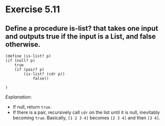 # Exercise 5.11

## Define a procedure is-list? that takes one input and outputs true if the input is a List, and false otherwise.

    (define (is-list? p)
    (if (null? p)
        true
        (if (pair? p)
            (is-list? (cdr p))
                false))
    
    )

*Explanation*: 
- If null, return `true`. 
- If there is a pair, recursively call `cdr` on the list until it is null, inevitably becoming `true`. Basically, `[1 2 3 4]` becomes `[2 3 4]` and then `[3 4]`.
 